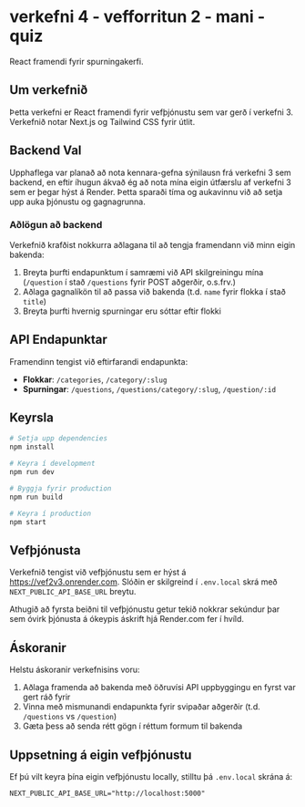 # verkefni 4 - vefforritun 2 - mani - quiz

React framendi fyrir spurningakerfi.

## Um verkefnið

Þetta verkefni er React framendi fyrir vefþjónustu sem var gerð í verkefni 3. Verkefnið notar Next.js og Tailwind CSS fyrir útlit.

## Backend Val

Upphaflega var planað að nota kennara-gefna sýnilausn frá verkefni 3 sem backend, en eftir íhugun ákvað ég að nota mína eigin útfærslu af verkefni 3 sem er þegar hýst á Render. Þetta sparaði tíma og aukavinnu við að setja upp auka þjónustu og gagnagrunna.

### Aðlögun að backend

Verkefnið krafðist nokkurra aðlagana til að tengja framendann við minn eigin bakenda:

1. Breyta þurfti endapunktum í samræmi við API skilgreiningu mína (`/question` í stað `/questions` fyrir POST aðgerðir, o.s.frv.)
2. Aðlaga gagnalíkön til að passa við bakenda (t.d. `name` fyrir flokka í stað `title`)
3. Breyta þurfti hvernig spurningar eru sóttar eftir flokki

## API Endapunktar

Framendinn tengist við eftirfarandi endapunkta:

- **Flokkar**: `/categories`, `/category/:slug`
- **Spurningar**: `/questions`, `/questions/category/:slug`, `/question/:id`

## Keyrsla

```bash
# Setja upp dependencies
npm install

# Keyra í development
npm run dev

# Byggja fyrir production
npm run build

# Keyra í production
npm start
```

## Vefþjónusta

Verkefnið tengist við vefþjónustu sem er hýst á https://vef2v3.onrender.com. Slóðin er skilgreind í `.env.local` skrá með `NEXT_PUBLIC_API_BASE_URL` breytu.

Athugið að fyrsta beiðni til vefþjónustu getur tekið nokkrar sekúndur þar sem óvirk þjónusta á ókeypis áskrift hjá Render.com fer í hvíld.

## Áskoranir

Helstu áskoranir verkefnisins voru:

1. Aðlaga framenda að bakenda með öðruvísi API uppbyggingu en fyrst var gert ráð fyrir
2. Vinna með mismunandi endapunkta fyrir svipaðar aðgerðir (t.d. `/questions` vs `/question`)
3. Gæta þess að senda rétt gögn í réttum formum til bakenda

## Uppsetning á eigin vefþjónustu

Ef þú vilt keyra þína eigin vefþjónustu locally, stilltu þá `.env.local` skrána á:

```
NEXT_PUBLIC_API_BASE_URL="http://localhost:5000"
```